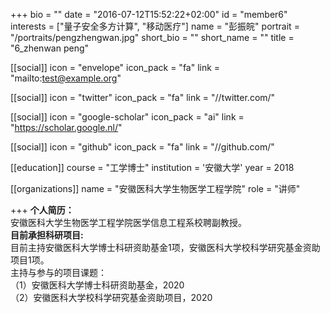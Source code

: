 +++
bio = ""
date = "2016-07-12T15:52:22+02:00"
id = "member6"
interests = ["量子安全多方计算", "移动医疗"]
name = "彭振皖"
portrait = "/portraits/pengzhengwan.jpg"
short_bio = ""
short_name = ""
title = "6_zhenwan peng"

[[social]]
    icon = "envelope"
    icon_pack = "fa"
    link = "mailto:test@example.org"

[[social]]
    icon = "twitter"
    icon_pack = "fa"
    link = "//twitter.com/"

[[social]]
    icon = "google-scholar"
    icon_pack = "ai"
    link = "https://scholar.google.nl/"

[[social]]
    icon = "github"
    icon_pack = "fa"
    link = "//github.com/"

[[education]]
   course = "工学博士"
    institution = '安徽大学'
    year = 2018

[[organizations]]
    name = "安徽医科大学生物医学工程学院"
    role = "讲师"

+++
**个人简历：**   
安徽医科大学生物医学工程学院医学信息工程系校聘副教授。    
**目前承担科研项目:**    
目前主持安徽医科大学博士科研资助基金1项，安徽医科大学校科学研究基金资助项目1项。    
主持与参与的项目课题：    
（1）安徽医科大学博士科研资助基金，2020    
（2）安徽医科大学校科学研究基金资助项目，2020    